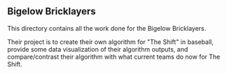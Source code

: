 ## Bigelow Bricklayers

This directory contains all the work done for the Bigelow Bricklayers.

Their project is to create their own algorithm for "The Shift" in baseball, provide some data visualization of their algorithm outputs, and compare/contrast their algorithm with what current teams do now for The Shift.